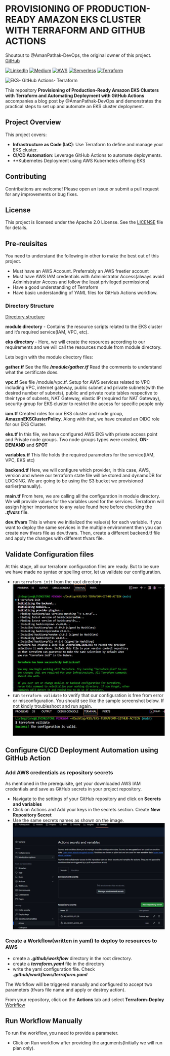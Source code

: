 # PROVISIONING OF PRODUCTION-READY AMAZON EKS CLUSTER WITH TERRAFORM AND GITHUB ACTIONS
Shoutout to @AmanPathak-DevOps, the original owner of this project. [GitHub](https://github.com/AmanPathak-DevOps/EKS-Terraform-GitHub-Actions?tab=readme-ov-file)

[![LinkedIn](https://img.shields.io/badge/Connect%20with%20me%20on-LinkedIn-blue.svg)](https://www.linkedin.com/in/livingstone-chimezie)
[![Medium](https://img.shields.io/badge/Medium-12100E?style=for-the-badge&logo=medium&logoColor=white)](https://medium.com/@ochuba)
[![AWS](https://img.shields.io/badge/AWS-%F0%9F%9B%A1-orange)](https://aws.amazon.com)
[![Serverless](https://img.shields.io/badge/Serverless-%E2%9A%A1%EF%B8%8F-blueviolet)](https://www.serverless.com)
[![Terraform](https://img.shields.io/badge/Terraform-%E2%9C%A8-lightgrey)](https://www.terraform.io)

![EKS- GitHub Actions- Terraform](assets/Presentation1.gif)

This repository **Provisioning of Production-Ready Amazon EKS Clusters with Terraform and Automating Deployment with GitHub Actions** accompanies a blog post by @AmanPathak-DevOps and demonstrates the practical steps to set up and automate an EKS cluster deployment.

## Project Overview
This project covers:
- **Infrastructure as Code (IaC)**: Use Terraform to define and manage your EKS cluster.
- **CI/CD Automation**: Leverage GitHub Actions to automate deployments.
- **Kubernetes Deployment using AWS Kubernetes offering EKS

## Contributing
Contributions are welcome! Please open an issue or submit a pull request for any improvements or bug fixes.

## License
This project is licensed under the Apache 2.0 License. See the [LICENSE](LICENSE) file for details.

## Pre-reuisites
You need to understand the following in other to make the best out of this project.

-   Must have an AWS Account. Preferrably an AWS freetier account
-   Must have AWS IAM credentials with Administrator Access(always avoid Administrator Access and follow the least privileged permissions)
-   Have a good understanding of Terraform
-   Have basic understanding of YAML files for GitHub Actions workflow.

### Directory Structure
[Directory structure](assets/)

**module directory** - Contains the resource scripts related to the EKS cluster and it’s required service(IAM, VPC, etc).

**eks directory** - Here, we will create the resources according to our requirements and we will call the resources module from module directory.

Lets begin with the module directory files:

**gather.tf**
See the file ***/module/gather.tf*** Read the comments to understand what the certificate does.

**vpc.tf**
See file /module/vpc.tf. Setup for AWS services related to VPC including VPC, internet gateway, public subnet and private subnets(with the desired number of subnets), public and private route tables respective to their type of subnets, NAT Gateway, elastic IP (required for NAT Gateway), security group for EKS cluster to restrict the access for specific people only

**iam.tf**
Created roles for our EKS cluster and node group, **AmazonEKSClusterPolicy**. Along with that, we have created an OIDC role for our EKS Cluster.

**eks.tf**
In this file, we have configured AWS EKS with private access point and Private node groups. Two node groups types were created, **ON-DEMAND** and **SPOT**

**variables.tf**
This file holds the required parameters for the service(IAM, VPC, EKS etc)

**backend.tf**
Here, we will configure which provider, in this case, AWS, version and where our terraform state file will be stored and dynamoDB for LOCKING. We are going to be using the S3 bucket we provisioned earlier(manually).

**main.tf**
From here, we are calling all the configuration in module directory. We will provide values for the variables used for the services. Terraform will assign higher importance to any value found here before checking the ***.tfvars*** file.

**dev.tfvars**
This is where we initialized the value(s) for each variable. If you want to deploy the same services in the multiple environment then you can create new tfvars file as dev.tfvars. Then, create a different backend.tf file and apply the changes with different tfvars file.

## Validate Configuration files
At this stage, all our terraform configuration files are ready. But to be sure we have made no syntax or spelling error, let us validate our configuration.
- run `terraform init` from the root directory
![Initialize Terraform](assets/validate.JPG)
- run `terraform validate` to verify that our configuration is free from error or misconfiguration. You should see like the sample screenshot below. If not kindly troubleshoot and run again.
![Validate](assets/valid.JPG)

## Configure CI/CD Deployment Automation using GitHub Action

### Add AWS credentials as repository secrets
As mentioned in the prerequisite, get your downloaded AWS IAM credentials and save as GitHub secrets in your project repository.

- Navigate to the settings of your GitHub repository and click on **Secrets and variables**
- Click on Actions and Add your keys in the secrets section. Create **New Repository Secret**
- Use the same secrets names as shown on the image.
![Create Secrets](assets/add_secrets.JPG)

### Create a Workflow(written in yaml) to deploy to resources to AWS
- create a ***.github/workflow*** directory in the root directory.
- create a ***terraform.yaml*** file in the directory
- write the yaml configuration file. Check ***.github/workflows/terraform.yaml***

The Workflow will be triggered manually and configured to accept two parameters (tfvars file name and apply or destroy action).

From your repository, click on the **Actions** tab and select **Terraform-Deploy**
[Workflow](assets/workflow.JPG)

## Run Workflow Manually
To run the workflow, you need to provide a parameter.
- Click on Run workflow after providing the arguments(Initially we will run plan only).